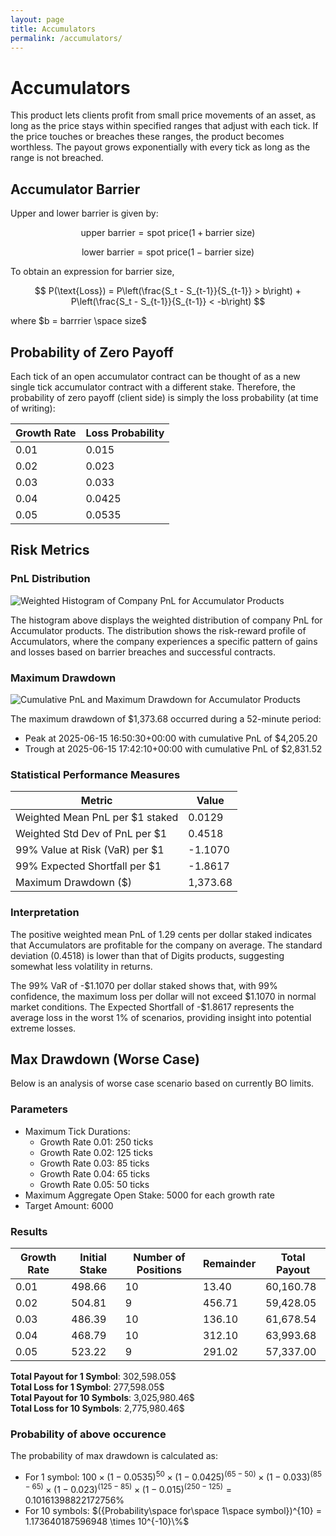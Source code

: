```yaml
---
layout: page
title: Accumulators
permalink: /accumulators/
---
```


# Accumulators

This product lets clients profit from small price movements of an asset, as long as the price stays within specified ranges that adjust with each tick. If the price touches or breaches these ranges, the product becomes worthless. The payout grows exponentially with every tick as long as the range is not breached.

## Accumulator Barrier

Upper and lower barrier is given by:

$$\text{upper barrier} = \text{spot price} (1 + \text{barrier size})$$

$$\text{lower barrier} = \text{spot price} (1 - \text{barrier size})$$

To obtain an expression for barrier size,

$$ P(\text{Loss}) = P\left(\frac{S_t - S_{t-1}}{S_{t-1}} > b\right) + P\left(\frac{S_t - S_{t-1}}{S_{t-1}} < -b\right) $$

where $b = barrrier \space size$ 


## Probability of Zero Payoff
Each tick of an open accumulator contract can be thought of as a new single tick accumulator contract with a different stake. Therefore, the probability of zero payoff (client side) is simply the loss probability (at time of writing):

| Growth Rate | Loss Probability |
|-------------|------------------|
| 0.01        | 0.015            |
| 0.02        | 0.023            |
| 0.03        | 0.033            |
| 0.04        | 0.0425           |
| 0.05        | 0.0535           |


## Risk Metrics

### PnL Distribution
![Weighted Histogram of Company PnL for Accumulator Products](/quants-model-validation/source/products/accu_pnl_hist.png)

The histogram above displays the weighted distribution of company PnL for Accumulator products. The distribution shows the risk-reward profile of Accumulators, where the company experiences a specific pattern of gains and losses based on barrier breaches and successful contracts.

### Maximum Drawdown
![Cumulative PnL and Maximum Drawdown for Accumulator Products](/quants-model-validation/source/products/accu_cum_pnl.png)

The maximum drawdown of \$1,373.68 occurred during a 52-minute period:
- Peak at 2025-06-15 16:50:30+00:00 with cumulative PnL of \$4,205.20
- Trough at 2025-06-15 17:42:10+00:00 with cumulative PnL of \$2,831.52

### Statistical Performance Measures

| Metric | Value |
|--------|-------|
| Weighted Mean PnL per \$1 staked | 0.0129 |
| Weighted Std Dev of PnL per \$1 | 0.4518 |
| 99% Value at Risk (VaR) per \$1 | -1.1070 |
| 99% Expected Shortfall per \$1 | -1.8617 |
| Maximum Drawdown (\$) | 1,373.68 |

### Interpretation

The positive weighted mean PnL of 1.29 cents per dollar staked indicates that Accumulators are profitable for the company on average. The standard deviation (0.4518) is lower than that of Digits products, suggesting somewhat less volatility in returns.

The 99% VaR of -\$1.1070 per dollar staked shows that, with 99% confidence, the maximum loss per dollar will not exceed \$1.1070 in normal market conditions. The Expected Shortfall of -\$1.8617 represents the average loss in the worst 1% of scenarios, providing insight into potential extreme losses.

## Max Drawdown (Worse Case)
Below is an analysis of worse case scenario based on currently BO limits.  

### Parameters
- Maximum Tick Durations:
  - Growth Rate 0.01: 250 ticks
  - Growth Rate 0.02: 125 ticks
  - Growth Rate 0.03: 85 ticks
  - Growth Rate 0.04: 65 ticks
  - Growth Rate 0.05: 50 ticks
- Maximum Aggregate Open Stake: 5000 for each growth rate
- Target Amount: 6000

### Results

| Growth Rate | Initial Stake | Number of Positions | Remainder | Total Payout |
|-------------|---------------|---------------------|-----------|--------------|
| 0.01        | 498.66        | 10                  | 13.40     | 60,160.78    |
| 0.02        | 504.81        | 9                   | 456.71    | 59,428.05    |
| 0.03        | 486.39        | 10                  | 136.10    | 61,678.54    |
| 0.04        | 468.79        | 10                  | 312.10    | 63,993.68    |
| 0.05        | 523.22        | 9                   | 291.02    | 57,337.00    |

**Total Payout for 1 Symbol**: 302,598.05\$  <br>
**Total Loss for 1 Symbol**: 277,598.05\$ <br>
**Total Payout for 10 Symbols**: 3,025,980.46\$ <br>
**Total Loss for 10 Symbols**: 2,775,980.46\$


### Probability of above occurence
The probability of max drawdown is calculated as:
- For 1 symbol: 
  $100 \times (1 - 0.0535)^{50} \times (1 - 0.0425)^{(65-50)} \times (1 - 0.033)^{(85-65)} \times (1 - 0.023)^{(125-85)} \times (1 - 0.015)^{(250-125)} = 0.10161398822172756\%$
  <br>
- For 10 symbols: 
  $({Probability\space  for\space  1\space  symbol})^{10} = 1.173640187596948 \times 10^{-10}\%$
